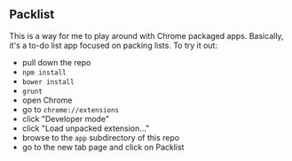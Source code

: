 ## Packlist

This is a way for me to play around with Chrome packaged apps. Basically, it's a to-do list app focused on packing lists. To try it out:

- pull down the repo
- `npm install`
- `bower install`
- `grunt`
- open Chrome
- go to `chrome://extensions`
- click "Developer mode"
- click "Load unpacked extension..."
- browse to the `app` subdirectory of this repo
- go to the new tab page and click on Packlist
